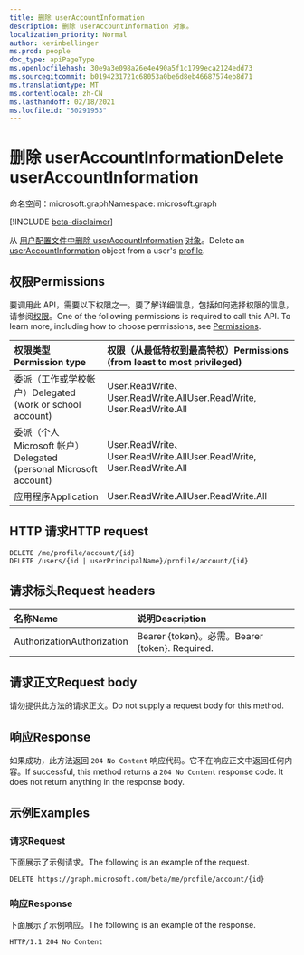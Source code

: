 ```yaml
---
title: 删除 userAccountInformation
description: 删除 userAccountInformation 对象。
localization_priority: Normal
author: kevinbellinger
ms.prod: people
doc_type: apiPageType
ms.openlocfilehash: 30e9a3e098a26e4e490a5f1c1799eca2124edd73
ms.sourcegitcommit: b0194231721c68053a0be6d8eb46687574eb8d71
ms.translationtype: MT
ms.contentlocale: zh-CN
ms.lasthandoff: 02/18/2021
ms.locfileid: "50291953"
---
```

# <a name="delete-useraccountinformation"></a><span data-ttu-id="55bb7-103">删除 userAccountInformation</span><span class="sxs-lookup"><span data-stu-id="55bb7-103">Delete userAccountInformation</span></span>

<span data-ttu-id="55bb7-104">命名空间：microsoft.graph</span><span class="sxs-lookup"><span data-stu-id="55bb7-104">Namespace: microsoft.graph</span></span>

[!INCLUDE [beta-disclaimer](../../includes/beta-disclaimer.md)]

<span data-ttu-id="55bb7-105">从 [用户配置文件中删除 userAccountInformation](../resources/useraccountinformation.md) [对象](../resources/profile.md)。</span><span class="sxs-lookup"><span data-stu-id="55bb7-105">Delete an [userAccountInformation](../resources/useraccountinformation.md) object from a user's [profile](../resources/profile.md).</span></span>

## <a name="permissions"></a><span data-ttu-id="55bb7-106">权限</span><span class="sxs-lookup"><span data-stu-id="55bb7-106">Permissions</span></span>

<span data-ttu-id="55bb7-p101">要调用此 API，需要以下权限之一。要了解详细信息，包括如何选择权限的信息，请参阅[权限](/graph/permissions-reference)。</span><span class="sxs-lookup"><span data-stu-id="55bb7-p101">One of the following permissions is required to call this API. To learn more, including how to choose permissions, see [Permissions](/graph/permissions-reference).</span></span>

| <span data-ttu-id="55bb7-109">权限类型</span><span class="sxs-lookup"><span data-stu-id="55bb7-109">Permission type</span></span>                        | <span data-ttu-id="55bb7-110">权限（从最低特权到最高特权）</span><span class="sxs-lookup"><span data-stu-id="55bb7-110">Permissions (from least to most privileged)</span></span> |
|:---------------------------------------|:--------------------------------------------|
| <span data-ttu-id="55bb7-111">委派（工作或学校帐户）</span><span class="sxs-lookup"><span data-stu-id="55bb7-111">Delegated (work or school account)</span></span>     | <span data-ttu-id="55bb7-112">User.ReadWrite、User.ReadWrite.All</span><span class="sxs-lookup"><span data-stu-id="55bb7-112">User.ReadWrite, User.ReadWrite.All</span></span>          |
| <span data-ttu-id="55bb7-113">委派（个人 Microsoft 帐户）</span><span class="sxs-lookup"><span data-stu-id="55bb7-113">Delegated (personal Microsoft account)</span></span> | <span data-ttu-id="55bb7-114">User.ReadWrite、User.ReadWrite.All</span><span class="sxs-lookup"><span data-stu-id="55bb7-114">User.ReadWrite, User.ReadWrite.All</span></span>          |
| <span data-ttu-id="55bb7-115">应用程序</span><span class="sxs-lookup"><span data-stu-id="55bb7-115">Application</span></span>                            | <span data-ttu-id="55bb7-116">User.ReadWrite.All</span><span class="sxs-lookup"><span data-stu-id="55bb7-116">User.ReadWrite.All</span></span>                          |

## <a name="http-request"></a><span data-ttu-id="55bb7-117">HTTP 请求</span><span class="sxs-lookup"><span data-stu-id="55bb7-117">HTTP request</span></span>

<!-- { "blockType": "ignored" } -->

```http
DELETE /me/profile/account/{id}
DELETE /users/{id | userPrincipalName}/profile/account/{id}
```

## <a name="request-headers"></a><span data-ttu-id="55bb7-118">请求标头</span><span class="sxs-lookup"><span data-stu-id="55bb7-118">Request headers</span></span>

| <span data-ttu-id="55bb7-119">名称</span><span class="sxs-lookup"><span data-stu-id="55bb7-119">Name</span></span>           | <span data-ttu-id="55bb7-120">说明</span><span class="sxs-lookup"><span data-stu-id="55bb7-120">Description</span></span>                |
|:---------------|:---------------------------|
| <span data-ttu-id="55bb7-121">Authorization</span><span class="sxs-lookup"><span data-stu-id="55bb7-121">Authorization</span></span>  | <span data-ttu-id="55bb7-p102">Bearer {token}。必需。</span><span class="sxs-lookup"><span data-stu-id="55bb7-p102">Bearer {token}. Required.</span></span>  |

## <a name="request-body"></a><span data-ttu-id="55bb7-124">请求正文</span><span class="sxs-lookup"><span data-stu-id="55bb7-124">Request body</span></span>

<span data-ttu-id="55bb7-125">请勿提供此方法的请求正文。</span><span class="sxs-lookup"><span data-stu-id="55bb7-125">Do not supply a request body for this method.</span></span>

## <a name="response"></a><span data-ttu-id="55bb7-126">响应</span><span class="sxs-lookup"><span data-stu-id="55bb7-126">Response</span></span>

<span data-ttu-id="55bb7-p103">如果成功，此方法返回 `204 No Content` 响应代码。它不在响应正文中返回任何内容。</span><span class="sxs-lookup"><span data-stu-id="55bb7-p103">If successful, this method returns a `204 No Content` response code. It does not return anything in the response body.</span></span>

## <a name="examples"></a><span data-ttu-id="55bb7-129">示例</span><span class="sxs-lookup"><span data-stu-id="55bb7-129">Examples</span></span>

### <a name="request"></a><span data-ttu-id="55bb7-130">请求</span><span class="sxs-lookup"><span data-stu-id="55bb7-130">Request</span></span>

<span data-ttu-id="55bb7-131">下面展示了示例请求。</span><span class="sxs-lookup"><span data-stu-id="55bb7-131">The following is an example of the request.</span></span>
<!-- {
  "blockType": "request",
  "name": "delete_useraccountinformation"
}-->

```http
DELETE https://graph.microsoft.com/beta/me/profile/account/{id}
```

### <a name="response"></a><span data-ttu-id="55bb7-132">响应</span><span class="sxs-lookup"><span data-stu-id="55bb7-132">Response</span></span>

<span data-ttu-id="55bb7-133">下面展示了示例响应。</span><span class="sxs-lookup"><span data-stu-id="55bb7-133">The following is an example of the response.</span></span>

<!-- {
  "blockType": "response",
  "truncated": true
} -->

```http
HTTP/1.1 204 No Content
```

